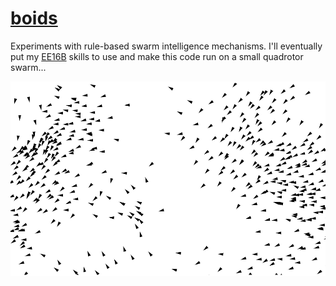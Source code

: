 # [boids](https://en.wikipedia.org/wiki/Boids)
Experiments with rule-based swarm intelligence mechanisms. I'll eventually put my [EE16B](https://inst.eecs.berkeley.edu/~ee16b/sp19/) skills to use and make this code run on a small quadrotor swarm...

[![demo](js/example.png)](https://gmittal.github.io/boids)
